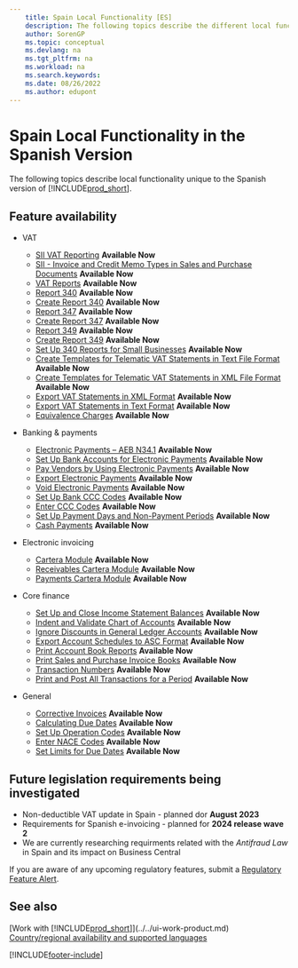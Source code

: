 ```yaml
---
    title: Spain Local Functionality [ES]
    description: The following topics describe the different local functionality in the Spanish version of Business Central.
    author: SorenGP
    ms.topic: conceptual
    ms.devlang: na
    ms.tgt_pltfrm: na
    ms.workload: na
    ms.search.keywords:
    ms.date: 08/26/2022
    ms.author: edupont
---
```

# Spain Local Functionality in the Spanish Version

The following topics describe local functionality unique to the Spanish version of [!INCLUDE[prod_short](../../includes/prod_short.md)].  

## Feature availability

* VAT  
  * [SII VAT Reporting](sii-setup.md) **Available Now**
  * [SII - Invoice and Credit Memo Types in Sales and Purchase Documents](SII-invoice-types-sales-purchase-documents.md) **Available Now**
  * [VAT Reports](vat-reports.md) **Available Now**
  * [Report 340](report-340.md) **Available Now**  
  * [Create Report 340](how-to-create-report-340.md) **Available Now**  
  * [Report 347](report-347.md) **Available Now**  
  * [Create Report 347](how-to-create-report-347.md) **Available Now**  
  * [Report 349](report-349.md) **Available Now**  
  * [Create Report 349](how-to-create-report-349.md) **Available Now**  
  * [Set Up 340 Reports for Small Businesses](how-to-set-up-340-reports-for-small-businesses.md) **Available Now**
  * [Create Templates for Telematic VAT Statements in Text File Format](how-to-create-templates-for-telematic-vat-statements-in-text-file-format.md) **Available Now**
  * [Create Templates for Telematic VAT Statements in XML File Format](how-to-create-templates-for-telematic-vat-statements-in-xml-file-format.md) **Available Now**
  * [Export VAT Statements in XML Format](how-to-export-vat-statements-in-xml-format.md) **Available Now**  
  * [Export VAT Statements in Text Format](how-to-export-vat-statements-in-text-format.md) **Available Now**
  * [Equivalence Charges](equivalence-charges-ec-.md) **Available Now**

* Banking & payments  
  * [Electronic Payments – AEB N34.1](electronic-payments-aeb-n341.md) **Available Now**
  * [Set Up Bank Accounts for Electronic Payments](how-to-set-up-bank-accounts-for-electronic-payments.md) **Available Now**
  * [Pay Vendors by Using Electronic Payments](how-to-pay-vendors-by-using-electronic-payments.md) **Available Now**
  * [Export Electronic Payments](how-to-export-electronic-payments.md) **Available Now**
  * [Void Electronic Payments](how-to-void-electronic-payments.md) **Available Now**
  * [Set Up Bank CCC Codes](how-to-set-up-bank-ccc-codes.md) **Available Now**
  * [Enter CCC Codes](how-to-enter-ccc-codes.md) **Available Now**
  * [Set Up Payment Days and Non-Payment Periods](how-to-set-up-payment-days-and-non-payment-periods.md) **Available Now**
  * [Cash Payments](payments-in-cash.md) **Available Now**

* Electronic invoicing
  * [Cartera Module](cartera-module.md) **Available Now**
  * [Receivables Cartera Module](receivables-cartera-module.md) **Available Now**
  * [Payments Cartera Module](payments-cartera-module.md) **Available Now**

* Core finance
  * [Set Up and Close Income Statement Balances](how-to-set-up-and-close-income-statement-balances.md) **Available Now**
  * [Indent and Validate Chart of Accounts](how-to-indent-and-validate-chart-of-accounts.md) **Available Now**
  * [Ignore Discounts in General Ledger Accounts](how-to-ignore-discounts-in-general-ledger-accounts.md) **Available Now**
  * [Export Account Schedules to ASC Format](how-to-export-account-schedules-to-asc-format.md) **Available Now**
  * [Print Account Book Reports](how-to-print-account-book-reports.md) **Available Now**
  * [Print Sales and Purchase Invoice Books](how-to-print-sales-and-purchase-invoice-books.md) **Available Now**  
  * [Transaction Numbers](transaction-numbers.md) **Available Now**
  * [Print and Post All Transactions for a Period](how-to-post-and-print-all-transactions-for-a-period.md) **Available Now**

* General
  * [Corrective Invoices](corrective-invoices.md) **Available Now**
  * [Calculating Due Dates](calculating-due-dates.md) **Available Now**
  * [Set Up Operation Codes](how-to-set-up-operation-codes.md) **Available Now**
  * [Enter NACE Codes](how-to-enter-nace-codes.md) **Available Now**
  * [Set Limits for Due Dates](how-to-set-limits-for-due-dates.md) **Available Now**

## Future legislation requirements being investigated

* Non-deductible VAT update in Spain - planned dor **August 2023**
* Requirements for Spanish e-invoicing - planned for **2024 release wave 2**
* We are currently researching requirments related with the *Antifraud Law* in Spain and its impact on Business Central

If you are aware of any upcoming regulatory features, submit a [Regulatory Feature Alert](https://forms.office.com/pages/responsepage.aspx?id=v4j5cvGGr0GRqy180BHbRwkeauYiJKZOpJ0CtKuVmJlURURaMlQ4Rk05UFY4NkVEOTA0MUU5WThXSC4u).

## See also

[Work with [!INCLUDE[prod_short](../../includes/prod_short.md)]](../../ui-work-product.md)  
[Country/regional availability and supported languages](/dynamics365/business-central/dev-itpro/compliance/apptest-countries-and-translations)

[!INCLUDE[footer-include](../../includes/footer-banner.md)]
